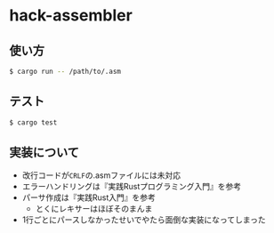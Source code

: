# hack-assembler

## 使い方

```bash
$ cargo run -- /path/to/.asm
```

## テスト

```bash
$ cargo test
```

## 実装について

- 改行コードが``CRLF``の.asmファイルには未対応
- エラーハンドリングは『実践Rustプログラミング入門』を参考
- パーサ作成は『実践Rust入門』を参考
    - とくにレキサーはほぼそのまんま
- 1行ごとにパースしなかったせいでやたら面倒な実装になってしまった
